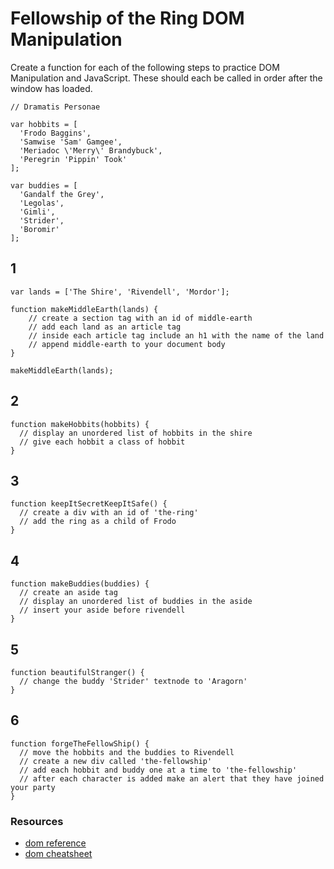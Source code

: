 # Fellowship of the Ring DOM Manipulation

Create a function for each of the following steps to practice DOM Manipulation and JavaScript. These should each be called in order after the window has loaded.

```
// Dramatis Personae

var hobbits = [
  'Frodo Baggins',
  'Samwise 'Sam' Gamgee',
  'Meriadoc \'Merry\' Brandybuck',
  'Peregrin 'Pippin' Took'
];

var buddies = [
  'Gandalf the Grey',
  'Legolas',
  'Gimli',
  'Strider',
  'Boromir'
];

```

## 1

```
var lands = ['The Shire', 'Rivendell', 'Mordor'];

function makeMiddleEarth(lands) {
    // create a section tag with an id of middle-earth
    // add each land as an article tag
    // inside each article tag include an h1 with the name of the land
    // append middle-earth to your document body
}

makeMiddleEarth(lands);
```

## 2
```
function makeHobbits(hobbits) {
  // display an unordered list of hobbits in the shire
  // give each hobbit a class of hobbit
}
```

## 3
```
function keepItSecretKeepItSafe() {
  // create a div with an id of 'the-ring'
  // add the ring as a child of Frodo
}
```

## 4

```
function makeBuddies(buddies) {
  // create an aside tag
  // display an unordered list of buddies in the aside
  // insert your aside before rivendell
}
```

## 5

```
function beautifulStranger() {
  // change the buddy 'Strider' textnode to 'Aragorn'
}
```

## 6

```
function forgeTheFellowShip() {
  // move the hobbits and the buddies to Rivendell
  // create a new div called 'the-fellowship'
  // add each hobbit and buddy one at a time to 'the-fellowship'
  // after each character is added make an alert that they have joined your party
}
```

### Resources

- [dom reference](https://developer.mozilla.org/en-US/docs/DOM/DOM_Reference)
- [dom cheatsheet](http://christianheilmann.com/stuff/JavaScript-DOM-Cheatsheet.pdf)